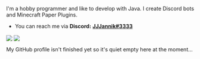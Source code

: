 I'm a hobby programmer and like to develop with Java. I create Discord bots and Minecraft Paper Plugins.
  
- You can reach me via **Discord:** [**JJJannik#3333**](https://discord.com/users/661151077600722947)

<a>
  <img align="center" src="https://github-readme-stats.vercel.app/api?username=JJJannik&layout=compact&hide=stars&theme=tokyonight&show_icons=true&hide_border=true&include_all_commits=true&count_private=true" />
</a>
<a>
  <img align="center" src="https://github-readme-stats.vercel.app/api/top-langs/?username=JJJannik&layout=compact&theme=tokyonight&show_icons=true&hide_border=true&count_private=true" />
</a>


My GitHub profile isn't finished yet so it's quiet empty here at the moment...
